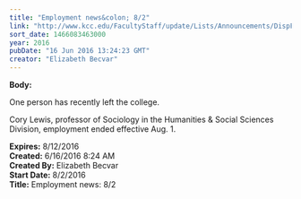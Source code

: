 ```yaml
---
title: "Employment news&colon; 8/2"
link: "http://www.kcc.edu/FacultyStaff/update/Lists/Announcements/DispForm.aspx?ID=2235"
sort_date: 1466083463000
year: 2016
pubDate: "16 Jun 2016 13:24:23 GMT"
creator: "Elizabeth Becvar"
---
```


<div><b>Body:</b> <div class="ExternalClassE25BD3791BB245B2AF7CC6E37D0A8BE5"><p>​One person has recently left the college.</p>
<p>Cory Lewis, professor of Sociology in the Humanities &amp; Social Sciences Division, employment ended effective Aug. 1.</p></div></div>
<div><b>Expires:</b> 8/12/2016</div>
<div><b>Created:</b> 6/16/2016 8:24 AM</div>
<div><b>Created By:</b> Elizabeth Becvar</div>
<div><b>Start Date:</b> 8/2/2016</div>
<div><b>Title:</b> Employment news: 8/2</div>
